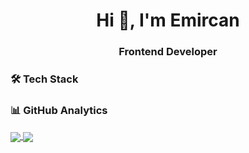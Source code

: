 <h1 align="center">Hi 👋, I'm Emircan</h1>
<h3 align="center">Frontend Developer</h3>

### 🛠 Tech Stack

### 📊 GitHub Analytics
<a href="https://github.com/emircanomak/github-readme-stats">
  <img align="center" src="https://github-readme-stats.vercel.app/api/pin/?username=emircanomak&repo=github-readme-stats" />
</a>
<a href="https://github.com/emircanomak/convoychat">
  <img align="center" src="https://github-readme-stats.vercel.app/api/pin/?username=emircanomak&repo=convoychat" />
</a>
